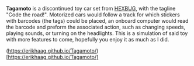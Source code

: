 **Tagamoto** is a discontinued toy car set from [HEXBUG](https://www.hexbug.com/index.html), with the tagline "Code the road!".
Motorized cars would follow a track for which stickers with barcodes (the tags) could be placed,
an onboard computer would read the barcode and preform the associated action, such as changing speeds, playing sounds, or turning on the headlights.
This is a simulation of said toy with more features to come, hopefully you enjoy it as much as I did.

(https://erikhaag.github.io/Tagamoto/)[https://erikhaag.github.io/Tagamoto/]